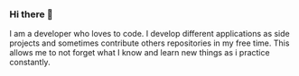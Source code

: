 ### Hi there 👋

I am a developer who loves to code. I develop different applications as side projects and sometimes contribute others repositories in my free time. This allows me to not forget what I know and learn new things as i practice constantly.
